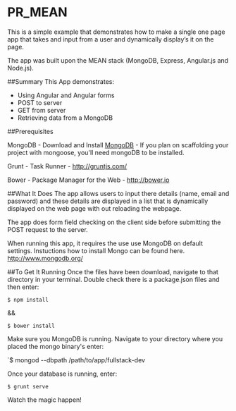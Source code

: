 PR_MEAN
=======

This is a simple example that demonstrates how to make a single one page app that takes and input from a user and dynamically display’s it on the page.

The app was built upon the MEAN stack (MongoDB, Express, Angular.js and Node.js). 

##Summary
This App demonstrates:

- Using Angular and Angular forms
- POST to server
- GET from server
- Retrieving data from a MongoDB

##Prerequisites

MongoDB - Download and Install [MongoDB](http://www.mongodb.org/) - If you plan on scaffolding your project with mongoose, you'll need mongoDB to be installed.

Grunt - Task Runner - http://gruntjs.com/

Bower - Package Manager for the Web - http://bower.io

##What It Does
The app allows users to input there details (name, email and password) and these details are displayed in a list that is dynamically displayed on the web page with out reloading the webpage.

The app does form field checking on the client side before submitting the POST request to the server.

When running this app, it requires the use use MongoDB on default settings. Instuctions how to install Mongo can be found here. http://www.mongodb.org/

##To Get It Running
Once the files have been download, navigate to that directory in your terminal. Double check there is a package.json files and then enter:

`$ npm install`

&&

`$ bower install`

Make sure you MongoDB is running. Navigate to your directory where you placed the mongo binary's enter:

`$ mongod --dbpath /path/to/app/fullstack-dev

Once your database is running, enter:

`$ grunt serve`

Watch the magic happen!